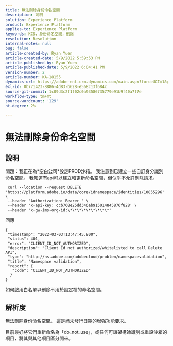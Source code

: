 ```yaml
---
title: 無法刪除身份命名空間
description: 說明
solution: Experience Platform
product: Experience Platform
applies-to: Experience Platform
keywords: KCS，身份命名空間，刪除
resolution: Resolution
internal-notes: null
bug: false
article-created-by: Ryan Yuen
article-created-date: 5/9/2022 5:59:53 PM
article-published-by: Ryan Yuen
article-published-date: 5/9/2022 6:04:41 PM
version-number: 2
article-number: KA-18155
dynamics-url: https://adobe-ent.crm.dynamics.com/main.aspx?forceUCI=1&pagetype=entityrecord&etn=knowledgearticle&id=d806b2d2-c1cf-ec11-a7b5-0022480a8753
exl-id: 0b771423-8886-4d83-b628-e568c13f684c
source-git-commit: 1c09d3c2f1f02c0a93586735779e91b9f40a7f7e
workflow-type: tm+mt
source-wordcount: '129'
ht-degree: 2%

---
```


# 無法刪除身份命名空間

## 說明


問題：我正在為\*空白公司\*設定PROD沙箱。 我注意到已建立一些自訂身分識別命名空間。 我知道有api可以建立和更新命名空間，但似乎不允許刪除請求。

```
 curl --location --request DELETE 'https://platform.adobe.io/data/core/idnamespace/identities/10855296' \
 --header 'Authorization: Bearer ' \
 --header 'x-api-key: ccb768e25dd346ab915014845876f828' \
 --header 'x-gw-ims-org-id:\*\*\*\*\*\*\*\*\*'
```

回應

```
{
 "timestamp": "2022-03-03T13:47:45.800",
 "status": 401,
 "error": "CLIENT_ID_NOT_AUTHORIZED",
 "description": "Client Id not authorized/whitelisted to call Delete API",
 "type": "http://ns.adobe.com/adobecloud/problem/namespacevalidation",
 "title": "Namespace validation",
 "report": {
   "code": "CLIENT_ID_NOT_AUTHORIZED"
  }
}
```

如何啟用白名單以刪除不用於設定檔的命名空間。


## 解析度


無法刪除身份命名空間。 這是尚未發行日期的增強功能要求。

目前最好將它們重新命名為「do_not_use」，或任何可讓架構師識別或重設沙箱的項目，將其與其他項目區分開來。
